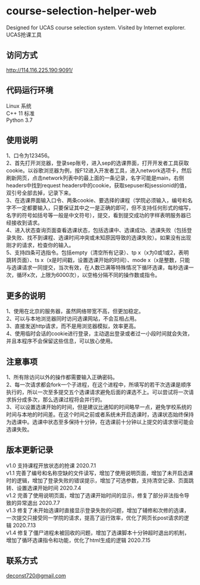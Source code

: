 # course-selection-helper-web
Designed for UCAS course selection system. Visited by Internet explorer.  UCAS抢课工具

## 访问方式
http://114.116.225.190:9091/

## 代码运行环境
Linux 系统  
C++ 11 标准  
Python 3.7

## 使用说明
1、口令为123456。  
2、首先打开浏览器，登录sep账号，进入sep的选课界面，打开开发者工具获取cookie。以谷歌浏览器为例，按F12进入开发者工具，进入network选项卡，然后刷新网页，点击network列表中的最上面的一条记录，名字可能是main，右侧headers中找到request headers中的cookie，获取sepuser和jsessionid的值，双引号全部去掉，记录下来。  
3、在选课界面输入口令、两条cookie、要选择的课程（学院必须输入，编号和名字不一定都要输入，只要保证其中之一是正确的即可，但不支持任何形式的缩写，名字的符号如括号等一般是中文符号），提交，看到提交成功的字样表明服务器已经接收到请求。  
4、进入状态查询页面查看选课状态，包括选课中、选课成功、选课失败（包括登录失败、找不到课程、选课时间冲突或未知原因导致的选课失败）。如果没有出现刚才的请求，检查你的输入。  
5、支持四条可选指令。包括empty（清空所有记录）、tp x（x为0或1或2，表明跳转页面）、ts x（x是时间戳，设置选课开始的时间）、mode x（x是整数，只能与选课请求一同提交，当次有效，在人数已满等特殊情况下循环选课，每秒选课一次，循环x次，上限为6000次），以空格分隔不同的操作数或指令。

## 更多的说明
1、使用在北京的服务器，虽然网络带宽不高，但更加稳定。  
2、可以与本地浏览器同时访问选课网站，不会互相占用。  
3、直接发送http请求，而不是用浏览器模拟，效率更高。  
4、使用临时会话的cookie进行登录，主动退出登录或者过一小段时间就会失效，并且本程序不会保留这些信息，可以放心使用。  

## 注意事项
1、所有除访问以外的操作都需要输入正确密码。  
2、每一次请求都会fork一个子进程，在这个进程中，所填写的若干次选课是顺序执行的，所以一次至多提交五个选课请求避免后面的课选不上。可以尝试将一次请求拆分成多次，那么选课过程将会并行的。  
3、可以设置选课开始的时间，但是建议比通知的时间略早一点，避免学校系统的时间与本地的时间差。在这个时间之前或者系统未开启选课时，选课状态始终保持为选课中。选课中状态至多保持十分钟，在选课前十分钟以上提交的请求很可能会选课失败。  

## 版本更新记录
v1.0 支持课程开放状态的抢课 2020.7.1  
v1.1 完善了编号和名称空缺的文件读写，增加了使用说明页面，增加了未开启选课时的逻辑，增加了登录失败的错误提示，增加了可选参数，支持清空记录、页面跳转、设置选课开始时间 2020.7.4  
v1.2 完善了使用说明页面，增加了选课开始时间的显示，修复了部分非法指令导致的异常退出  2020.7.7  
v1.3 修复了未开始选课时直接显示登录失败的问题，增加了辅修和次修的选课，一次提交只接受同一学院的请求，提高了运行效率，优化了网页长post请求的逻辑 2020.7.13  
v1.4 修复了僵尸进程未被回收的问题，增加了选课脚本十分钟超时退出的机制，增加了循环选课指令和功能，优化了html生成的逻辑 2020.7.15

## 联系方式
deconst720@gmail.com
